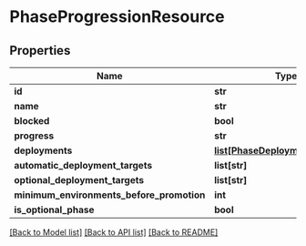 # PhaseProgressionResource

## Properties
Name | Type | Description | Notes
------------ | ------------- | ------------- | -------------
**id** | **str** |  | [optional] 
**name** | **str** |  | [optional] 
**blocked** | **bool** |  | [optional] 
**progress** | **str** |  | [optional] 
**deployments** | [**list[PhaseDeploymentResource]**](PhaseDeploymentResource.md) |  | [optional] 
**automatic_deployment_targets** | **list[str]** |  | [optional] 
**optional_deployment_targets** | **list[str]** |  | [optional] 
**minimum_environments_before_promotion** | **int** |  | [optional] 
**is_optional_phase** | **bool** |  | [optional] 

[[Back to Model list]](../README.md#documentation-for-models) [[Back to API list]](../README.md#documentation-for-api-endpoints) [[Back to README]](../README.md)

